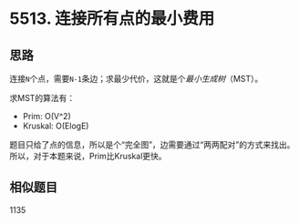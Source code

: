 # 5513. 连接所有点的最小费用

## 思路

连接`N`个点，需要`N-1`条边；求最少代价，这就是个*最小生成树*（MST）。

求MST的算法有：

- Prim: O(V^2)
- Kruskal: O(ElogE)

题目只给了点的信息，所以是个“完全图”，边需要通过“两两配对”的方式来找出。所以，对于本题来说，Prim比Kruskal更快。

## 相似题目

1135
